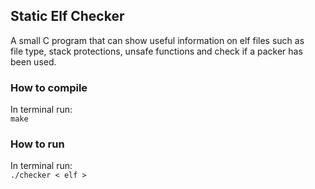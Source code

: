 <h2>Static Elf Checker</h2>
A small C program that can show useful information on elf files such as <br>
file type, stack protections, unsafe functions and check if a packer has been used.
<h3>How to compile</h3>
In terminal run: <br>
<code>make</code>
<h3>How to run</h3> 
In terminal run: <br>
<code>./checker < elf ></code>


